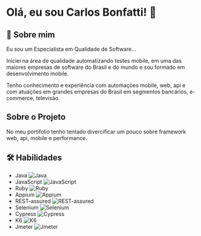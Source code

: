 # Olá, eu sou Carlos Bonfatti! 👋

## 🚀 Sobre mim

Eu sou um Especialista em Qualidade de Software...

Iniciei na área de qualidade automatizando testes mobile, em uma das maiores empresas de software do Brasil e do mundo e sou formado em desenvolvimento mobile.

Tenho conhecimento e experiência com automações mobile, web, api e com atuações em grandes empresas do Brasil em segmentos bancários, e-commerce, televisão.

## Sobre o Projeto

No meu portifolio tenho tentado divercificar um pouco sobre framework web, api, mobile e performance.

## 🛠 Habilidades

- Java ![Java](https://img.shields.io/badge/-Java-007396?style=flat-square&logo=java)
- JavaScript ![JavaScript](https://img.shields.io/badge/-JavaScript-F7DF1E?style=flat-square&logo=javascript&logoColor=black)
- Ruby ![Ruby](https://img.shields.io/badge/-Ruby-CC342D?style=flat-square&logo=ruby&logoColor=white)
- Appium ![Appium](https://img.shields.io/badge/-Appium-0089D7?style=flat-square&logo=appium&logoColor=white)
- REST-assured ![REST-assured](https://img.shields.io/badge/-REST--assured-3498DB?style=flat-square)
- Selenium ![Selenium](https://img.shields.io/badge/-Selenium-43B02A?style=flat-square&logo=selenium&logoColor=white)
- Cypress ![Cypress](https://img.shields.io/badge/-Cypress-17202C?style=flat-square&logo=cypress&logoColor=white)
- K6 ![K6](https://img.shields.io/badge/-K6-4A4A4A?style=flat-square&logo=k6&logoColor=white)
- Jmeter ![Jmeter](https://img.shields.io/badge/-Jmeter-D91212?style=flat-square&logo=apache-jmeter&logoColor=white)

